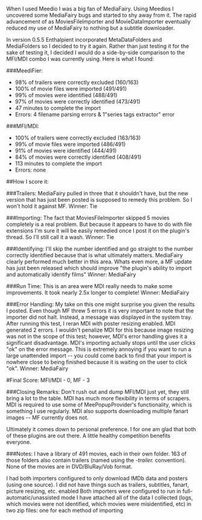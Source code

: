 When I used Meedio I was a big fan of MediaFairy. Using Meedios I uncovered some MediaFairy bugs and started to shy away from it. The rapid advancement of as MoviesFileImporter and MovieDataImporter eventually reduced my use of MediaFairy to nothing but a subtitle downloader. 

In version 0.5.5 Enthalpient incorporated MetaDataFolders and MediaFolders so I decided to try it again. Rather than just testing it for the sake of testing it, I decided I would do a side-by-side comparison to the MFI/MDI combo I was currently using. Here is what I found: 

###MeediFier: 
+ 98% of trailers were correctly excluded (160/163) 
+ 100% of movie files were imported (491/491) 
+ 99% of movies were identified (488/491) 
+ 97% of movies were correctly identified (473/491) 
+ 47 minutes to complete the import 
+ Errors: 4 filename parsing errors & 1"series tags extractor" error 

###MFI/MDI: 
+ 100% of trailers were correctly excluded (163/163) 
+ 99% of movie files were imported (486/491) 
+ 91% of movies were identified (444/491) 
+ 84% of movies were correctly identified (408/491) 
+ 113 minutes to complete the import 
+ Errors: none 

##How I score it: 

###Trailers: 
MediaFairy pulled in three that it shouldn't have, but the new version that has just been posted is supposed to remedy this problem. So I won't hold it against MF. Winner: Tie 

###Importing: 
The fact that MoviesFileImporter skipped 5 movies completely is a real problem. But because it appears to have to do with file extensions I'm sure it will be easily remedied once I post it on the plugin's thread. So I'll still call it a wash. Winner: Tie 

###Identifying: 
I'll skip the number identified and go straight to the number correctly identified because that is what ultimately matters. MediaFairy clearly performed much better in this area. Whats even more, a MF update has just been released which should improve "the plugin's ability to import and automatically identify films" Winner: MediaFairy 

###Run Time: 
This is an area were MDI really needs to make some improvements. It took nearly 2.5x longer to complete! Winner: MediaFairy 

###Error Handling: 
My take on this one might surprise you given the results I posted. Even though MF threw 5 errors it is very important to note that the importer did not halt. Instead, a message was displayed in the system tray. After running this test, I reran MDI with poster resizing enabled. MDI generated 2 errors. I wouldn't penalize MDI for this because image resizing was not in the scope of this test; however, MDI's error handling gives it a significant disadvantage. MDI's importing actually stops until the user clicks "ok" on the error message. This is extremely annoying if you want to run a large unattended import -- you could come back to find that your import is nowhere close to being finished because it is waiting on the user to click "ok". Winner: MediaFairy 

#Final Score: MFI/MDI - 0, MF - 3 

###Closing Remarks: 
Don't rush out and dump MFI/MDI just yet, they still bring a lot to the table. MDI has much more flexibility in terms of scrapers. MDI is required to use some of MeePopupProvider's functionality, which is something I use regularly. MDI also supports downloading multiple fanart images -- MF currently does not. 

Ultimately it comes down to personal preference. I for one am glad that both of these plugins are out there. A little healthy competition benefits everyone. 



###Notes:
I have a library of 491 movies, each in their own folder. 163 of those folders also contain trailers (named using the *-trailer.* convention). None of the movies are in DVD/BluRay/Vob format.

I had both importers configured to only download IMDb data and posters (using one source). I did not have things such as trailers, subtitles, fanart, picture resizing, etc. enabled
Both importers were configured to run in full-automatic/unassisted mode
I have attached all of the data I collected (logs, which movies were not identified, which movies were misidentified, etc) in two zip files: one for each method of importing
